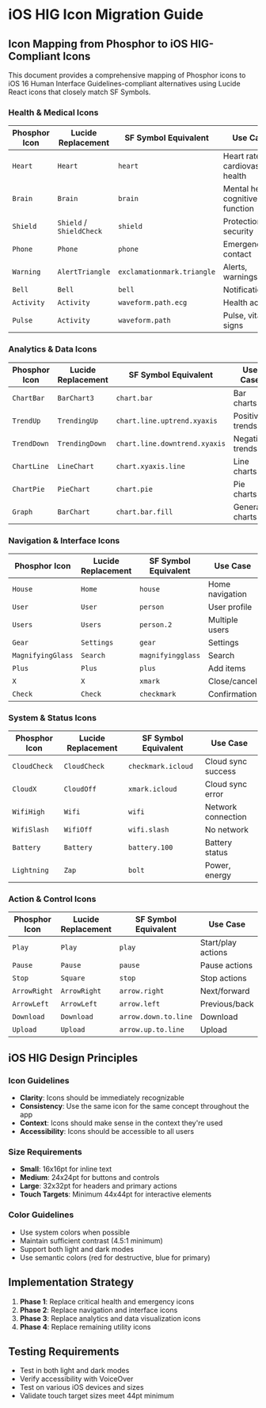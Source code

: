 # iOS HIG Icon Migration Guide

## Icon Mapping from Phosphor to iOS HIG-Compliant Icons

This document provides a comprehensive mapping of Phosphor icons to iOS 16 Human Interface Guidelines-compliant alternatives using Lucide React icons that closely match SF Symbols.

### Health & Medical Icons

| Phosphor Icon | Lucide Replacement       | SF Symbol Equivalent       | Use Case                          |
| ------------- | ------------------------ | -------------------------- | --------------------------------- |
| `Heart`       | `Heart`                  | `heart`                    | Heart rate, cardiovascular health |
| `Brain`       | `Brain`                  | `brain`                    | Mental health, cognitive function |
| `Shield`      | `Shield` / `ShieldCheck` | `shield`                   | Protection, security              |
| `Phone`       | `Phone`                  | `phone`                    | Emergency contact                 |
| `Warning`     | `AlertTriangle`          | `exclamationmark.triangle` | Alerts, warnings                  |
| `Bell`        | `Bell`                   | `bell`                     | Notifications                     |
| `Activity`    | `Activity`               | `waveform.path.ecg`        | Health activity                   |
| `Pulse`       | `Activity`               | `waveform.path`            | Pulse, vital signs                |

### Analytics & Data Icons

| Phosphor Icon | Lucide Replacement | SF Symbol Equivalent          | Use Case        |
| ------------- | ------------------ | ----------------------------- | --------------- |
| `ChartBar`    | `BarChart3`        | `chart.bar`                   | Bar charts      |
| `TrendUp`     | `TrendingUp`       | `chart.line.uptrend.xyaxis`   | Positive trends |
| `TrendDown`   | `TrendingDown`     | `chart.line.downtrend.xyaxis` | Negative trends |
| `ChartLine`   | `LineChart`        | `chart.xyaxis.line`           | Line charts     |
| `ChartPie`    | `PieChart`         | `chart.pie`                   | Pie charts      |
| `Graph`       | `BarChart`         | `chart.bar.fill`              | General charts  |

### Navigation & Interface Icons

| Phosphor Icon     | Lucide Replacement | SF Symbol Equivalent | Use Case        |
| ----------------- | ------------------ | -------------------- | --------------- |
| `House`           | `Home`             | `house`              | Home navigation |
| `User`            | `User`             | `person`             | User profile    |
| `Users`           | `Users`            | `person.2`           | Multiple users  |
| `Gear`            | `Settings`         | `gear`               | Settings        |
| `MagnifyingGlass` | `Search`           | `magnifyingglass`    | Search          |
| `Plus`            | `Plus`             | `plus`               | Add items       |
| `X`               | `X`                | `xmark`              | Close/cancel    |
| `Check`           | `Check`            | `checkmark`          | Confirmation    |

### System & Status Icons

| Phosphor Icon | Lucide Replacement | SF Symbol Equivalent | Use Case           |
| ------------- | ------------------ | -------------------- | ------------------ |
| `CloudCheck`  | `CloudCheck`       | `checkmark.icloud`   | Cloud sync success |
| `CloudX`      | `CloudOff`         | `xmark.icloud`       | Cloud sync error   |
| `WifiHigh`    | `Wifi`             | `wifi`               | Network connection |
| `WifiSlash`   | `WifiOff`          | `wifi.slash`         | No network         |
| `Battery`     | `Battery`          | `battery.100`        | Battery status     |
| `Lightning`   | `Zap`              | `bolt`               | Power, energy      |

### Action & Control Icons

| Phosphor Icon | Lucide Replacement | SF Symbol Equivalent | Use Case           |
| ------------- | ------------------ | -------------------- | ------------------ |
| `Play`        | `Play`             | `play`               | Start/play actions |
| `Pause`       | `Pause`            | `pause`              | Pause actions      |
| `Stop`        | `Square`           | `stop`               | Stop actions       |
| `ArrowRight`  | `ArrowRight`       | `arrow.right`        | Next/forward       |
| `ArrowLeft`   | `ArrowLeft`        | `arrow.left`         | Previous/back      |
| `Download`    | `Download`         | `arrow.down.to.line` | Download           |
| `Upload`      | `Upload`           | `arrow.up.to.line`   | Upload             |

## iOS HIG Design Principles

### Icon Guidelines

- **Clarity**: Icons should be immediately recognizable
- **Consistency**: Use the same icon for the same concept throughout the app
- **Context**: Icons should make sense in the context they're used
- **Accessibility**: Icons should be accessible to all users

### Size Requirements

- **Small**: 16x16pt for inline text
- **Medium**: 24x24pt for buttons and controls
- **Large**: 32x32pt for headers and primary actions
- **Touch Targets**: Minimum 44x44pt for interactive elements

### Color Guidelines

- Use system colors when possible
- Maintain sufficient contrast (4.5:1 minimum)
- Support both light and dark modes
- Use semantic colors (red for destructive, blue for primary)

## Implementation Strategy

1. **Phase 1**: Replace critical health and emergency icons
2. **Phase 2**: Replace navigation and interface icons
3. **Phase 3**: Replace analytics and data visualization icons
4. **Phase 4**: Replace remaining utility icons

## Testing Requirements

- Test in both light and dark modes
- Verify accessibility with VoiceOver
- Test on various iOS devices and sizes
- Validate touch target sizes meet 44pt minimum
